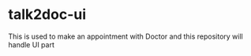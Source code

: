 # talk2doc-ui
This is used to make an appointment with Doctor and this repository will handle UI part
